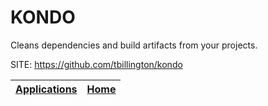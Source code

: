 # KONDO

 Cleans dependencies and build artifacts from your projects.

 SITE: https://github.com/tbillington/kondo

 | [Applications](https://portable-linux-apps.github.io/apps.html) | [Home](https://portable-linux-apps.github.io)
 | --- | --- |
